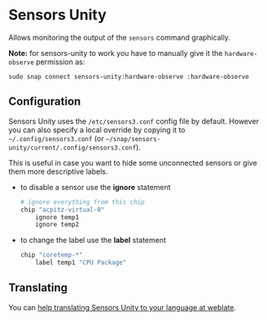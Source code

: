 # Sensors Unity

Allows monitoring the output of the `sensors` command graphically.

**Note:** for sensors-unity to work you have to manually give it the `hardware-observe` permission as:

```
sudo snap connect sensors-unity:hardware-observe :hardware-observe
```

## Configuration

Sensors Unity uses the `/etc/sensors3.conf` config file by default. However you can also specify a local override by copying it to `~/.config/sensors3.conf` (or `~/snap/sensors-unity/current/.config/sensors3.conf`).

This is useful in case you want to hide some unconnected sensors or give them more descriptive labels.

* to disable a sensor use the **ignore** statement
    ```sh
    # ignore everything from this chip
    chip "acpitz-virtual-0"
        ignore temp1
        ignore temp2
    ```
* to change the label use the **label** statement
    ```sh
    chip "coretemp-*"
        label temp1 "CPU Package"
    ```

## Translating

You can [help translating Sensors Unity to your language at weblate](https://hosted.weblate.org/projects/paroj/sensors-unity/).
